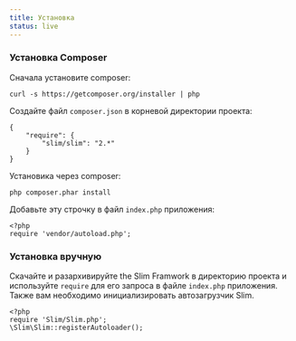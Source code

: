 ```yaml
---
title: Установка
status: live
---
```


### Установка Сomposer

Cначала установите composer:

    curl -s https://getcomposer.org/installer | php

Создайте файл `composer.json` в корневой директории проекта:

    {
        "require": {
            "slim/slim": "2.*"
        }
    }

Установика через composer:

    php composer.phar install

Добавьте эту строчку в файл `index.php` приложения:

    <?php
    require 'vendor/autoload.php';

### Установка вручную

Скачайте и разархивируйте the Slim Framwork в директорию проекта и используйте `require` для его запроса в файле `index.php` приложения. 
Также вам необходимо инициализировать автозагрузчик Slim.

    <?php
    require 'Slim/Slim.php';
    \Slim\Slim::registerAutoloader();
